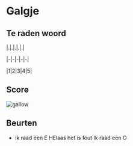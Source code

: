 # Galgje

## Te raden woord

|.|.|.|.|.| 

|-|-|-|-|-|

|1|2|3|4|5|

## Score
![gallow](./images/2.png)

## Beurten
* ik raad een E
HElaas het is fout
Ik raad een O
